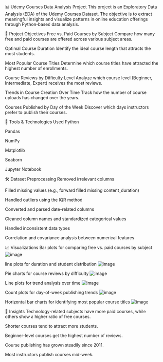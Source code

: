 📊 Udemy Courses Data Analysis Project
This project is an Exploratory Data Analysis (EDA) of the Udemy Courses Dataset. The objective is to extract meaningful insights and visualize patterns in online education offerings through Python-based data analysis.

🧠 Project Objectives
Free vs. Paid Courses by Subject
Compare how many free and paid courses are offered across various subject areas.

Optimal Course Duration
Identify the ideal course length that attracts the most students.

Most Popular Course Titles
Determine which course titles have attracted the highest number of enrollments.

Course Reviews by Difficulty Level
Analyze which course level (Beginner, Intermediate, Expert) receives the most reviews.

Trends in Course Creation Over Time
Track how the number of course uploads has changed over the years.

Courses Published by Day of the Week
Discover which days instructors prefer to publish their courses.

🧰 Tools & Technologies Used
Python

Pandas

NumPy

Matplotlib

Seaborn

Jupyter Notebook

🛠️ Dataset Preprocessing
Removed irrelevant columns

Filled missing values (e.g., forward filled missing content_duration)

Handled outliers using the IQR method

Converted and parsed date-related columns

Cleaned column names and standardized categorical values

Handled inconsistent data types

Correlation and covariance analysis between numerical features

📈 Visualizations
Bar plots for comparing free vs. paid courses by subject
![image](https://github.com/user-attachments/assets/86cf44d3-3aae-4a9a-b797-1f263d2410f8)

line plots for duration and student distribution
![image](https://github.com/user-attachments/assets/fbc3cb91-5e7c-4f6a-9999-079ead8c1295)

Pie charts for course reviews by difficulty
![image](https://github.com/user-attachments/assets/632e7166-6a81-4499-addb-0e285cc366c1)

Line plots for trend analysis over time
![image](https://github.com/user-attachments/assets/6ba462d4-2a0f-40f3-ae7b-e0a11999424a)

Count plots for day-of-week publishing trends
![image](https://github.com/user-attachments/assets/2ceb6220-4410-43ce-ab96-2cc49c9882be)

Horizontal bar charts for identifying most popular course titles
![image](https://github.com/user-attachments/assets/36989237-4667-41a6-990e-6c44a320c3a6)

📌 Insights
Technology-related subjects have more paid courses, while others show a higher ratio of free courses.

Shorter courses tend to attract more students.

Beginner-level courses get the highest number of reviews.

Course publishing has grown steadily since 2011.

Most instructors publish courses mid-week.
